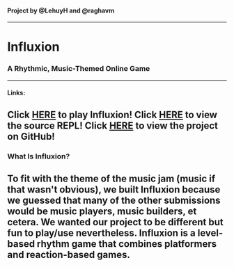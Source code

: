 #### Project by @LehuyH and @raghavm
---
# Influxion
### A Rhythmic, Music-Themed Online Game
---
#### Links:
Click [HERE](https://coming.soon/to-theaters) to play Influxion!
Click [HERE](https://coming.soon/to-theaters) to view the source REPL!
Click [HERE](https://coming.soon/to-theaters) to view the project on GitHub!
---
### What Is Influxion?
To fit with the theme of the music jam (music if that wasn't obvious), we built Influxion because we guessed that many of the other submissions would be music players, music builders, et cetera. We wanted our project to be different but fun to play/use nevertheless. Influxion is a level-based rhythm game that combines platformers and reaction-based games.
---